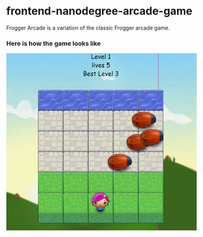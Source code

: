 frontend-nanodegree-arcade-game
===============================

Frogger Arcade is a variation of the classic Frogger arcade game.

### Here is how the game looks like
<img src="imgs/mainpage.gif">
